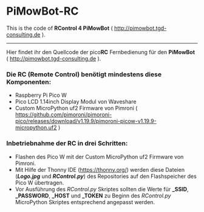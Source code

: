 # PiMowBot-RC
This is the code of **RControl 4 PiMowBot** ( http://pimowbot.tgd-consulting.de ). 
___
Hier findet ihr den Quellcode der pico**RC** Fernbedienung für den **PiMowBot** ( http://pimowbot.tgd-consulting.de ).

### Die RC (Remote Control) benötigt mindestens diese Komponenten:
- Raspberry Pi Pico W
- Pico LCD 1.14inch Display Modul von Waveshare
- Custom MicroPython uf2 Firmware von Pimroni ( https://github.com/pimoroni/pimoroni-pico/releases/download/v1.19.9/pimoroni-picow-v1.19.9-micropython.uf2 ) 

### Inbetriebnahme der RC in drei Schritten:
- Flashen des Pico W mit der Custom MicroPython uf2 Firmware von Pimroni.
- Mit Hilfe der Thonny IDE (https://thonny.org/) werden diese Dateien (***Logo.jpg*** und ***RControl.py***) des Repositories auf den Flashspeicher des Pico W übertragen.
- Vor Ausführung des *RControl.py* Skriptes sollten die Werte für **_SSID**, **_PASSWORD**, **_HOST** und **_TOKEN** zu Beginn des *RControl.py* MicroPython Skriptes entsprechend angepasst werden.
